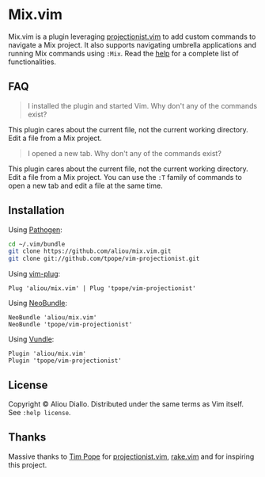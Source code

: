 # Mix.vim

Mix.vim is a plugin leveraging [projectionist.vim][] to add custom
commands to navigate a Mix project. It also supports navigating umbrella
applications and running Mix commands using `:Mix`. Read the [help][] for a
complete list of functionalities.

[projectionist.vim]: https://github.com/tpope/vim-projectionist
[help]: doc/mix.txt

## FAQ

> I installed the plugin and started Vim. Why don't any of the commands
> exist?

This plugin cares about the current file, not the current working directory.
Edit a file from a Mix project.

> I opened a new tab. Why don't any of the commands exist?

This plugin cares about the current file, not the current working directory.
Edit a file from a Mix project. You can use the `:T` family of
commands to open a new tab and edit a file at the same time.

## Installation

Using [Pathogen](https://github.com/tpope/vim-pathogen):
 ```bash
cd ~/.vim/bundle
git clone https://github.com/aliou/mix.vim.git
git clone git://github.com/tpope/vim-projectionist.git
```

Using [vim-plug](https://github.com/junegunn/vim-plug):
```vim
Plug 'aliou/mix.vim' | Plug 'tpope/vim-projectionist'
```

Using [NeoBundle](https://github.com/Shougo/neobundle.vim):
```vim
NeoBundle 'aliou/mix.vim'
NeoBundle 'tpope/vim-projectionist'
```

Using [Vundle](https://github.com/gmarik/vundle):
```vim
Plugin 'aliou/mix.vim'
Plugin 'tpope/vim-projectionist'
```

## License
Copyright © Aliou Diallo. Distributed under the same terms as Vim itself. See `:help license`.

## Thanks
Massive thanks to [Tim Pope](https://github.com/tpope) for
[projectionist.vim][], [rake.vim][] and for inspiring this project.

[rake.vim]: https://github.com/tpope/vim-rake
